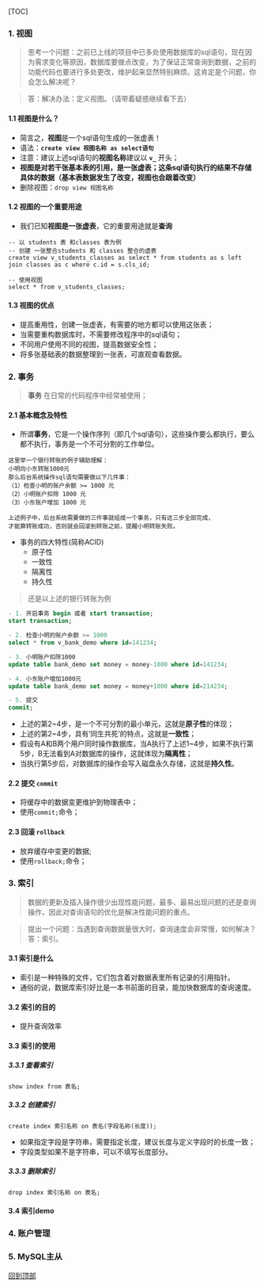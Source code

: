 <a id="back-top"></a>
[TOC]
### 1. 视图
> 思考一个问题：之前已上线的项目中已多处使用数据库的sql语句，现在因为需求变化等原因，数据库要做点改变，为了保证正常查询到数据，之前的功能代码也要进行多处更改，维护起来显然特别麻烦。这肯定是个问题，你会怎么解决呢？

> 答：解决办法：定义视图。（请带着疑惑继续看下去）

#### 1.1 视图是什么？
* 简言之，**视图**是一个sql语句生成的一张虚表！
* 语法：**`create view 视图名称 as select语句`**
* 注意：建议上述sql语句的**视图名称**建议以 **`v_`** 开头；
* **视图是对若干张基本表的引用，是一张虚表；这条sql语句执行的结果不存储具体的数据（基本表数据发生了改变，视图也会跟着改变）**
* 删除视图：`drop view 视图名称`

#### 1.2 视图的一个重要用途
* 我们已知**视图是一张虚表**，它的重要用途就是**查询**
```
-- 以 students 表 和classes 表为例
-- 创建 一张整合students 和 classes 整合的虚表
create view v_students_classes as select * from students as s left join classes as c where c.id = s.cls_id;

-- 使用视图
select * from v_students_classes;
```
#### 1.3 视图的优点
* 提高重用性，创建一张虚表，有需要的地方都可以使用这张表；
* 当需要重构数据库时，不需要修改程序中的sql语句；
* 不同用户使用不同的视图，提高数据安全性；
* 将多张基础表的数据整理到一张表，可直观查看数据。

### 2. 事务
> **事务** 在日常的代码程序中经常被使用；

#### 2.1 基本概念及特性
* 所谓**事务**，它是一个操作序列（即几个sql语句），这些操作要么都执行，要么都不执行，事务是一个不可分割的工作单位。
```
这里举一个银行转账的例子辅助理解：
小明向小东转账1000元
那么后台系统操作sql语句需要做以下几件事：
（1）检查小明的账户余额 >= 1000 元
（2）小明账户扣除 1000 元
（3）小东账户增加 1000 元

上述例子中，后台系统需要做的三件事就组成一个事务，只有这三步全部完成，
才能算转账成功，否则就会回滚到转账之前，提醒小明转账失败。
```
* 事务的四大特性(简称ACID)
  * 原子性
  * 一致性
  * 隔离性
  * 持久性
> 还是以上述的银行转账为例
```sql
- 1. 开启事务 begin 或者 start transaction;
start transaction;

- 2. 检查小明的账户余额 >= 1000
select * from v_bank_demo where id=141234;

- 3. 小明账户扣除1000
update table bank_demo set money = money-1000 where id=141234;

- 4. 小东账户增加1000元
update table bank_demo set money = money+1000 where id=214234;

- 5. 提交
commit;
```
* 上述的第2~4步，是一个不可分割的最小单元，这就是**原子性**的体现；
* 上述的第2~4步，具有‘同生共死’的特点，这就是**一致性**；
* 假设有A和B两个用户同时操作数据库，当A执行了上述1~4步，如果不执行第5步，B无法看到A对数据库的操作，这就体现为**隔离性**；
* 当执行第5步后，对数据库的操作会写入磁盘永久存储，这就是**持久性**。

#### 2.2 提交 `commit`
* 将缓存中的数据变更维护到物理表中；
* 使用`commit;`命令；

#### 2.3 回滚 `rollback`
* 放弃缓存中变更的数据;
* 使用`rollback;`命令；

### 3. 索引
> 数据的更新及插入操作很少出现性能问题，最多、最易出现问题的还是查询操作，因此对查询语句的优化是解决性能问题的重点。

> 提出一个问题：当遇到查询数据量很大时，查询速度会非常慢，如何解决？  答：索引。

#### 3.1 索引是什么
* 索引是一种特殊的文件，它们包含着对数据表里所有记录的引用指针。
* 通俗的说，数据库索引好比是一本书前面的目录，能加快数据库的查询速度。

#### 3.2 索引的目的
* 提升查询效率

#### 3.3 索引的使用
##### 3.3.1 查看索引
`show index from 表名;`

##### 3.3.2 创建索引
`create index 索引名称 on 表名(字段名称(长度));`
* 如果指定字段是字符串，需要指定长度，建议长度与定义字段时的长度一致；
* 字段类型如果不是字符串，可以不填写长度部分。

##### 3.3.3 删除索引
`drop index 索引名称 on 表名;`

#### 3.4 索引demo


### 4. 账户管理

### 5. MySQL主从

[回到顶部](#back-top)